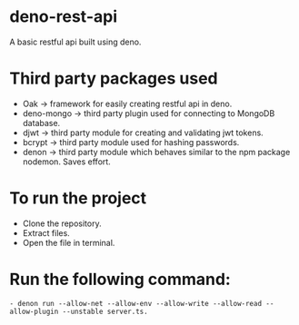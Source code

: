 # deno-rest-api
A basic restful api built using deno.

# Third party packages used
  - Oak -> framework for easily creating restful api in deno.
  - deno-mongo -> third party plugin used for connecting to MongoDB database.
  - djwt -> third party module for creating and validating jwt tokens.
  - bcrypt -> third party module used for hashing passwords.
  - denon -> third party module which behaves similar to the npm package nodemon. Saves effort.
  
# To run the project
  - Clone the repository.
  - Extract files.
  - Open the file in terminal.
  # Run the following command:
    - denon run --allow-net --allow-env --allow-write --allow-read --allow-plugin --unstable server.ts.
    
